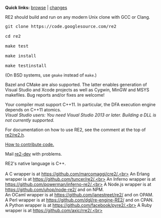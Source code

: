 <b>Quick links:</b> <a href='https://github.com/google/re2'>browse</a> | <a href='https://github.com/google/re2/commits/master'>changes</a>

RE2 should build and run on any modern Unix clone with GCC or Clang.

<pre>
git clone https://code.googlesource.com/re2<br>
cd re2<br>
make test<br>
make install<br>
make testinstall</pre>
(On BSD systems, use `gmake` instead of `make`.)

Bazel and CMake are also supported. The latter enables generation of Visual Studio and Xcode projects as well as Cygwin, MinGW and MSYS makefiles. Bug reports and/or fixes are welcome!

Your compiler must support C++11. In particular, the DFA execution engine depends on C++11 atomics.<br>
_Visual Studio users: You need Visual Studio 2013 or later. Building a DLL is not currently supported._

For documentation on how to use RE2, see the comment at the top of <a href='https://github.com/google/re2/blob/master/re2/re2.h'>re2/re2.h</a>.

[How to contribute code.](Contribute)

Mail [re2-dev](https://groups.google.com/group/re2-dev) with problems.

RE2's native language is C++.<br>
<br>
A C wrapper is at https://github.com/marcomaggi/cre2/.<br>
An Erlang wrapper is at https://github.com/tuncer/re2/.<br>
An Inferno wrapper is at https://github.com/powerman/inferno-re2/.<br>
A Node.js wrapper is at https://github.com/uhop/node-re2/ and on NPM.<br>
An OCaml wrapper is at https://github.com/janestreet/re2/ and on OPAM.<br>
A Perl wrapper is at https://github.com/dgl/re-engine-RE2/ and on CPAN.<br>
A Python wrapper is at https://github.com/facebook/pyre2/.<br>
A Ruby wrapper is at https://github.com/axic/rre2/.<br>